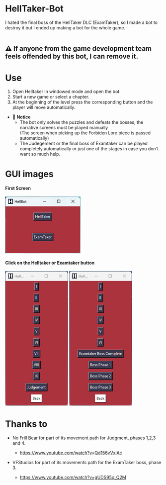# HellTaker-Bot
I hated the final boss of the HellTaker DLC (ExamTaker), so I made a bot to destroy it but I ended up making a bot for the whole game.<br><br>
## ⚠️ If anyone from the game development team feels offended by this bot, I can remove it.

# Use

1. Open Helltaker in windowed mode and open the bot. <br>
2. Start a new game or select a chapter. <br>
3. At the beginning of the level press the corresponding button and the player will move automatically.<br>

  - 📌 **Notice** <br>
    - The bot only solves the puzzles and defeats the bosses, the narrative screens must be played manually <br>(The screen when picking up the Forbiden Lore piece is passed automatically)<br>
    - The Judegement or the final boss of Examtaker can be played completely automatically or just one of the stages in case you don't want so much help.

# GUI images

#### First Screen <br>

![First screen](https://github.com/maxborquez/HellTaker-Bot/blob/main/images/first%20screen.png) 

#### Click on the Helltaker or Examtaker button<br>

![HellTaker Screen](https://github.com/maxborquez/HellTaker-Bot/blob/main/images/helltaker%20screen.png) ![ExamTaker Screen](https://github.com/maxborquez/HellTaker-Bot/blob/main/images/examtaker%20screen.png)

# Thanks to

- No Frill Bear for part of its movement path for Judgment, phases 1,2,3 and 4.

  - https://www.youtube.com/watch?v=Qd156vVxiAc

- VFStudios for part of its movements path for the ExamTaker boss, phase 3.

  - https://www.youtube.com/watch?v=gUDS95q_Q2M
